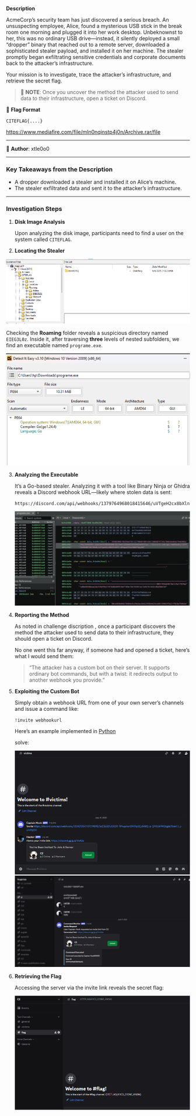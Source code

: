 **Description**

AcmeCorp’s security team has just discovered a serious breach. An unsuspecting employee, Alice, found a mysterious USB stick in the break room one morning and plugged it into her work desktop. Unbeknownst to her, this was no ordinary USB drive—instead, it silently deployed a small “dropper” binary that reached out to a remote server, downloaded a sophisticated stealer payload, and installed it on her machine. The stealer promptly began exfiltrating sensitive credentials and corporate documents back to the attacker’s infrastructure.

Your mission is to investigate, trace the attacker’s infrastructure, and retrieve the secret flag.

> 🚨 **NOTE**: Once you uncover the method the attacker used to send data to their infrastructure, open a ticket on Discord.

🎯 **Flag Format**

```
CITEFLAG{....}
```

https://www.mediafire.com/file/mln0nqinstp4j0n/Archive.rar/file

---

👤 **Author**: xtle0o0

---

### Key Takeaways from the Description

* A dropper downloaded a stealer and installed it on Alice’s machine.
* The stealer exfiltrated data and sent it to the attacker’s infrastructure.

---

### Investigation Steps

1. **Disk Image Analysis**

   Upon analyzing the disk image, participants need to find a user on the system called `CITEFLAG`.

2. **Locating the Stealer**

  ![cd](../../assets/{A57FC388-5353-4CF4-854D-E51A9BE1C497}.png)

   Checking the **Roaming** folder reveals a suspicious directory named `EIEG3L0z`. Inside it, after traversing **three** levels of nested subfolders, we find an executable named `programe.exe`.

   ![s](../../assets/{D87E2F39-FC8B-4698-A106-299DC4514D5D}.png)

3. **Analyzing the Executable**


   It’s a Go-based stealer. Analyzing it with a tool like Binary Ninja or Ghidra reveals a Discord webhook URL—likely where stolen data is sent:

   ```
   https://discord.com/api/webhooks/1379764968018415646/uVTgeH2cx8bXlnbPC1J03qpqI3nxCB0D74py8GemtqtJLEsfneoPRY9nqMngk6_vAGd9
   ```

   ![d](../../assets/{0DA24699-CC02-4CC8-86E9-F7A3313991D6}.png)

4. **Reporting the Method**

   As noted in challenge discription , once a participant discovers the method the attacker used to send data to their infrastructure, they should open a ticket on Discord.

   No one went this far anyway, if someone had and opened a ticket, here’s what I would send them:

   > “The attacker has a custom bot on their server. It supports ordinary bot commands, but with a twist: it redirects output to another webhook you provide.”

5. **Exploiting the Custom Bot**

   Simply obtain a webhook URL from one of your own server’s channels and issue a command like:

   ```
   !invite webhookurl
   ```

   Here’s an example implemented in [Python](send.py)

   solve:
   
   ![ss](../../assets/{FB11A51D-2C5B-48C8-B08A-9E961BA158BD}.png)
   ![sxs](../../assets/image.png)

7. **Retrieving the Flag**


   Accessing the server via the invite link reveals the secret flag:

   ![dsk](../../assets/{EDF1CD44-78B5-4AB4-9586-D6DB739124FE}.png)
